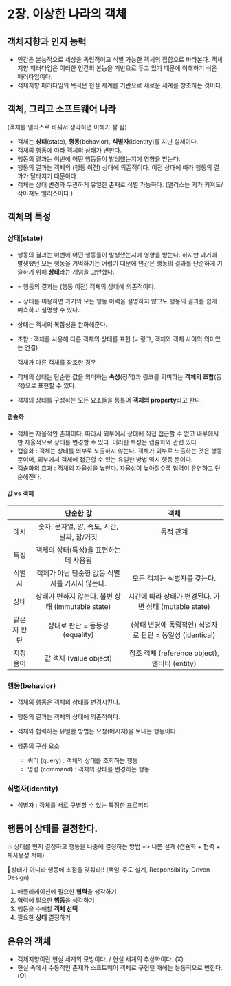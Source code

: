 # 2장. 이상한 나라의 객체

## 객체지향과 인지 능력

- 인간은 본능적으로 세상을 독립적이고 식별 가능한 객체의 집합으로 바라본다. 객체지향 패러다임은 이러한 인간의 본능을 기반으로 두고 있기 때문에 이해하기 쉬운 패러다임이다.
- 객체지향 패러다임의 목적은 현실 세계를 기반으로 새로운 세계를 창조하는 것이다.

## 객체, 그리고 소프트웨어 나라

(객체를 앨리스로 바꿔서 생각하면 이해가 잘 됨)

- 객체는 **상태**(state), **행동**(behavior), **식별자**(identity)를 지닌 실체이다.
- 객체의 행동에 따라 객체의 상태가 변한다.
- 행동의 결과는 이번에 어떤 행동들이 발생했는지에 영향을 받는다.
- 행동의 결과는 객체의 (행동 이전) 상태에 의존적이다. 이전 상태에 따라 행동의 결과가 달라지기 때문이다.
- 객체는 상태 변경과 무관하게 유일한 존재로 식별 가능하다. (앨리스는 키가 커져도/작아져도 앨리스이다.)

## 객체의 특성

### 상태(state)

- 행동의 결과는 이번에 어떤 행동들이 발생했는지에 영향을 받는다. 하지만 과거에 발생했던 모든 행동을 기억하기는 어렵기 때문에 인간은 행동의 결과를 단순하게 기술하기 위해 **상태**라는 개념을 고안했다.
- = 행동의 결과는 (행동 이전) 객체의 상태에 의존적이다.
- = 상태를 이용하면 과거의 모든 행동 이력을 설명하지 않고도 행동의 결과를 쉽게 예측하고 설명할 수 있다.
- 상태는 객체의 복잡성을 완화해준다.

- 조합 : 객체를 사용해 다른 객체의 상태를 표현 (= 링크, 객체와 객체 사이의 의미있는 연결)

  객체가 다른 객체를 참조한 경우

- 객체의 상태는 단순한 값을 의미하는 **속성**(정적)과 링크를 의미하는 **객체의 조합**(동적)으로 표현할 수 있다.
- 객체의 상태를 구성하는 모든 요소들을 통틀어 **객체의 property**라고 한다.

#### 캡슐화

- 객체는 자율적인 존재이다. 따라서 외부에서 상태에 직접 접근할 수 없고 내부에서만 자율적으로 상태를 변경할 수 있다. 이러한 특성은 캡슐화와 관련 있다.
- 캡슐화 : 객체는 상태를 외부로 노출하지 않는다. 객체가 외부로 노출하는 것은 행동 뿐이며, 외부에서 객체에 접근할 수 있는 유일한 방법 역시 행동 뿐이다.
- 캡슐화의 효과 : 객체의 자율성을 높인다. 자율성이 높아질수록 협력이 유연하고 단순해진다.

#### 값 vs 객체

|        |                단순한 값                 |                   객체                    |
|:------:|:------------------------------------:|:---------------------------------------:|
|   예시   |     숫자, 문자열, 양, 속도, 시간, 날짜, 참/거짓     |                  동적 관계                  |
|   특징   |        객체의 상태(특성)을 표현하는데 사용됨         |                                         |
|  식별자   |     객체가 아닌 단순한 값은 식별자를 가지지 않는다.      |            모든 객체는 식별자를 갖는다.             |
|   상태   | 상태가 변하지 않는다. 불변 상태 (immutable state) | 시간에 따라 상태가 변경된다. 가변 상태 (mutable state)  |
| 같은지 판단 |       상태로 판단 = 동등성 (equality)        | (상태 변경에 독립적인) 식별자로 판단 = 동일성 (identical) |
| 지칭 용어  |         값 객체 (value object)          | 참조 객체 (reference object), 엔티티 (entity)  |

### 행동(behavior)

- 객체의 행동은 객체의 상태를 변경시킨다.
- 행동의 결과는 객체의 상태에 의존적이다.

- 객체와 협력하는 유일한 방법은 요청(메시지)을 보내는 행동이다.
- 행동의 구성 요소
    - 쿼리 (query) : 객체의 상태를 조회하는 행동
    - 명령 (command) : 객체의 상태를 변경하는 행동

### 식별자(identity)

- 식별자 : 객체를 서로 구별할 수 있는 특정한 프로퍼티

## 행동이 상태를 결정한다.

💥 상태를 먼저 결정하고 행동을 나중에 결정하는 방법 => 나쁜 설계 (캡슐화 + 협력 + 재사용성 저해)

🌟상태가 아니라 행동에 초점을 맞춰라!! (책임-주도 설계, Responsibility-Driven Design)

1. 애플리케이션에 필요한 **협력**을 생각하기
2. 협력에 필요한 **행동**을 생각하기
3. 행동을 수해할 **객체 선택**
4. 필요한 **상태** 결정하기

## 은유와 객체

- 객체지향이란 현실 세계의 모방이다. / 현실 세계의 추상화이다. (X)
- 현실 속에서 수동적인 존재가 소프트웨어 객체로 구현될 때에는 능동적으로 변한다. (O)
